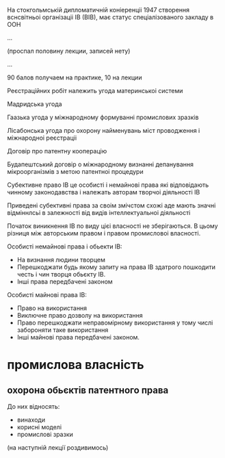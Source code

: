 На стокгольмській дипломатичній коніеренціі 1947 створення вснсвітньоі організаціі ІВ (ВІВ), має статус спеціалізованого закладу в ООН

…

(проспал половину лекции, записей нету)

…

90 балов получаем на практике, 10 на лекции

Реєстраційних робіт належить угода материнськоі системи

Мадридська угода

Гаазька угода у міжнародному формуванні промислових зразків

Лісабонська угода про охорону найменувань міст проводження і міжнародноі реєстраціі 

Договір про патентну кооперацію

Будапештський договір о міжнародному визнанні депанування мікроорганізмів з метою патентноі процедури

Субективне право ІВ це особисті і немайнові права які відповідають чинному законодавства і належать авторам творчоі діяльності ІВ

Приведені субективні права за своім змічстом схожі аде мають значні відміннлсьі в залежності від видів інтеллектуальноі діяльності

Початок виникнення ІВ по виду цієі власності не зберігаються. В цьому різниця між авторським правом і правом промисловоі власності.

Особисті немайнові права і обьекти ІВ:
- На визнання людини творцем
- Перешкоджати будь якому запиту на права ІВ здатрого пошкодити честь і чин творця обьєкту ІВ.
- Інші права передбачені законом

Особисті майнові права ІВ:
- Право на використання
- Виключне право дозволу на використання
- Право перешкоджати неправомірному використання у тому числі забороняти таке використання
- Інші майнові права передбачені законом.

# промислова власність

## охорона обьєктів патентного права

До них відносять:
- винаходи
- корисні моделі
- промислові зразки

(на наступній лекції роздивимось)